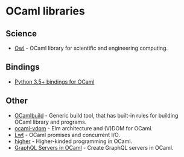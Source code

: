 # OCaml libraries

## Science

* [Owl](https://github.com/owlbarn/owl) - OCaml library for scientific and engineering computing.

## Bindings

* [Python 3.5+ bindings for OCaml](https://github.com/zshipko/ocaml-py)

## Other

* [OCamlbuild](https://github.com/ocaml/ocamlbuild) - Generic build tool, that has built-in rules for building OCaml library and programs.
* [ocaml-vdom](https://github.com/LexiFi/ocaml-vdom) - Elm architecture and \(V\)DOM for OCaml.
* [Lwt](https://github.com/ocsigen/lwt) - OCaml promises and concurrent I/O.
* [higher](https://github.com/ocamllabs/higher) - Higher-kinded programming in OCaml.
* [GraphQL Servers in OCaml](https://github.com/andreas/ocaml-graphql-server) - Create GraphQL servers in OCaml.

